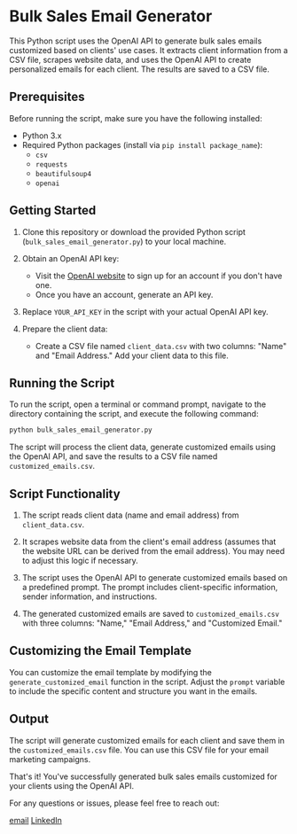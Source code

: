 # Bulk Sales Email Generator

This Python script uses the OpenAI API to generate bulk sales emails customized based on clients' use cases. It extracts client information from a CSV file, scrapes website data, and uses the OpenAI API to create personalized emails for each client. The results are saved to a CSV file.

## Prerequisites

Before running the script, make sure you have the following installed:

- Python 3.x
- Required Python packages (install via `pip install package_name`):
  - `csv`
  - `requests`
  - `beautifulsoup4`
  - `openai`

## Getting Started

1. Clone this repository or download the provided Python script (`bulk_sales_email_generator.py`) to your local machine.

2. Obtain an OpenAI API key:
   - Visit the [OpenAI website](https://beta.openai.com/signup/) to sign up for an account if you don't have one.
   - Once you have an account, generate an API key.

3. Replace `YOUR_API_KEY` in the script with your actual OpenAI API key.

4. Prepare the client data:
   - Create a CSV file named `client_data.csv` with two columns: "Name" and "Email Address." Add your client data to this file.

## Running the Script

To run the script, open a terminal or command prompt, navigate to the directory containing the script, and execute the following command:

```bash
python bulk_sales_email_generator.py
```

The script will process the client data, generate customized emails using the OpenAI API, and save the results to a CSV file named `customized_emails.csv`.

## Script Functionality

1. The script reads client data (name and email address) from `client_data.csv`.

2. It scrapes website data from the client's email address (assumes that the website URL can be derived from the email address). You may need to adjust this logic if necessary.

3. The script uses the OpenAI API to generate customized emails based on a predefined prompt. The prompt includes client-specific information, sender information, and instructions.

4. The generated customized emails are saved to `customized_emails.csv` with three columns: "Name," "Email Address," and "Customized Email."

## Customizing the Email Template

You can customize the email template by modifying the `generate_customized_email` function in the script. Adjust the `prompt` variable to include the specific content and structure you want in the emails.

## Output

The script will generate customized emails for each client and save them in the `customized_emails.csv` file. You can use this CSV file for your email marketing campaigns.

That's it! You've successfully generated bulk sales emails customized for your clients using the OpenAI API.

For any questions or issues, please feel free to reach out:

[email](mailto:mominalichannar@gmail.com)
[LinkedIn](https://www.linkedin.com/in/mominalix)


